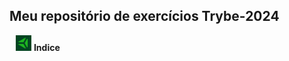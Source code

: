  <h2>Meu repositório de exercícios Trybe-2024</h2>
 <div style="margin-left:10px"><img src="Importante/img/ty.png" alt="logo" width="25" height="25">
   <b>Indice</b> 
</div>
